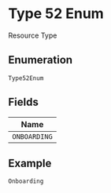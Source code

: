 
# Type 52 Enum

Resource Type

## Enumeration

`Type52Enum`

## Fields

| Name |
|  --- |
| `ONBOARDING` |

## Example

```
Onboarding
```

